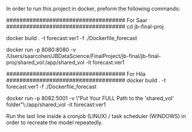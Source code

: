 In order to run this project in docker, preform the following commands:

####################################
For Saar
####################################
cd jb-final-proj

docker build . -t forecast:ver1 -f ./Dockerfile_forecast

docker run -p 8080:8080 -v /Users/saarcohen/JBDataScience/FinalProject/jb-final/jb-final-proj/shared_vol:/app/shared_vol -it forecast:ver1

####################################
For Hila
####################################
docker build . -t forecast:ver1 -f ./Dockerfile_forecast

docker run -p 8082:5001 -v \\"Put Your FULL Path to the 'shared_vol' folder"\\:/app/shared_vol -it forecast:ver1

Run the last line inside a cronjob (LINUX) / task scheduler (WINDOWS) in order to recreate the model repeatedly.
